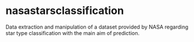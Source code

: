 # nasastarsclassification
Data extraction and manipulation of a dataset provided by NASA regarding star type classification with the main aim of prediction.
